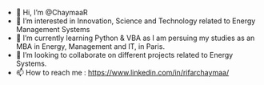 - 👋 Hi, I’m @ChaymaaR
- 👀 I’m interested in Innovation, Science and Technology related to Energy Management Systems
- 🌱 I’m currently learning Python & VBA as I am persuing my studies as an MBA in Energy, Management and IT, in Paris.
- 💞️ I’m looking to collaborate on different projects related to Energy Systems.
- 📫 How to reach me : https://www.linkedin.com/in/rifarchaymaa/

<!---
ChaymaaR/ChaymaaR is a ✨ special ✨ repository because its `README.md` (this file) appears on your GitHub profile.
You can click the Preview link to take a look at your changes.
--->
